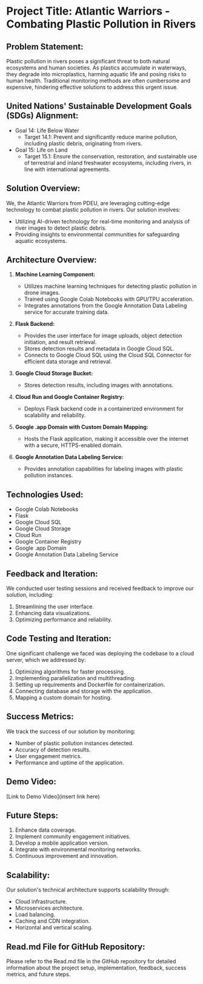 # Project Title: Atlantic Warriors - Combating Plastic Pollution in Rivers

## Problem Statement:
Plastic pollution in rivers poses a significant threat to both natural ecosystems and human societies. As plastics accumulate in waterways, they degrade into microplastics, harming aquatic life and posing risks to human health. Traditional monitoring methods are often cumbersome and expensive, hindering effective solutions to address this urgent issue.

## United Nations' Sustainable Development Goals (SDGs) Alignment:
- Goal 14: Life Below Water
   - Target 14.1: Prevent and significantly reduce marine pollution, including plastic debris, originating from rivers.
- Goal 15: Life on Land
   - Target 15.1: Ensure the conservation, restoration, and sustainable use of terrestrial and inland freshwater ecosystems, including rivers, in line with international agreements.

## Solution Overview:
We, the Atlantic Warriors from PDEU, are leveraging cutting-edge technology to combat plastic pollution in rivers. Our solution involves:
- Utilizing AI-driven technology for real-time monitoring and analysis of river images to detect plastic debris.
- Providing insights to environmental communities for safeguarding aquatic ecosystems.

## Architecture Overview:
1. **Machine Learning Component:**
   - Utilizes machine learning techniques for detecting plastic pollution in drone images.
   - Trained using Google Colab Notebooks with GPU/TPU acceleration.
   - Integrates annotations from the Google Annotation Data Labeling service for accurate training data.

2. **Flask Backend:**
   - Provides the user interface for image uploads, object detection initiation, and result retrieval.
   - Stores detection results and metadata in Google Cloud SQL.
   - Connects to Google Cloud SQL using the Cloud SQL Connector for efficient data storage and retrieval.

3. **Google Cloud Storage Bucket:**
   - Stores detection results, including images with annotations.

4. **Cloud Run and Google Container Registry:**
   - Deploys Flask backend code in a containerized environment for scalability and reliability.

5. **Google .app Domain with Custom Domain Mapping:**
   - Hosts the Flask application, making it accessible over the internet with a secure, HTTPS-enabled domain.

6. **Google Annotation Data Labeling Service:**
   - Provides annotation capabilities for labeling images with plastic pollution instances.

## Technologies Used:
- Google Colab Notebooks
- Flask
- Google Cloud SQL
- Google Cloud Storage
- Cloud Run
- Google Container Registry
- Google .app Domain
- Google Annotation Data Labeling Service

## Feedback and Iteration:
We conducted user testing sessions and received feedback to improve our solution, including:
1. Streamlining the user interface.
2. Enhancing data visualizations.
3. Optimizing performance and reliability.

## Code Testing and Iteration:
One significant challenge we faced was deploying the codebase to a cloud server, which we addressed by:
1. Optimizing algorithms for faster processing.
2. Implementing parallelization and multithreading.
3. Setting up requirements and Dockerfile for containerization.
4. Connecting database and storage with the application.
5. Mapping a custom domain for hosting.

## Success Metrics:
We track the success of our solution by monitoring:
- Number of plastic pollution instances detected.
- Accuracy of detection results.
- User engagement metrics.
- Performance and uptime of the application.

## Demo Video:
[Link to Demo Video](insert link here)

## Future Steps:
1. Enhance data coverage.
2. Implement community engagement initiatives.
3. Develop a mobile application version.
4. Integrate with environmental monitoring networks.
5. Continuous improvement and innovation.

## Scalability:
Our solution's technical architecture supports scalability through:
- Cloud infrastructure.
- Microservices architecture.
- Load balancing.
- Caching and CDN integration.
- Horizontal and vertical scaling.

## Read.md File for GitHub Repository:
Please refer to the Read.md file in the GitHub repository for detailed information about the project setup, implementation, feedback, success metrics, and future steps.
